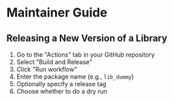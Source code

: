 # Maintainer Guide

## Releasing a New Version of a Library

1. Go to the "Actions" tab in your GitHub repository
2. Select "Build and Release"
3. Click "Run workflow"
4. Enter the package name (e.g., `lib_dummy`)
5. Optionally specify a release tag
6. Choose whether to do a dry run
